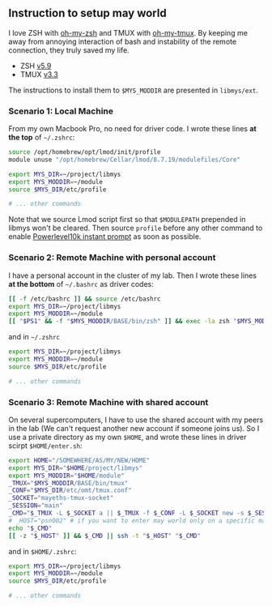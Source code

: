 ## Instruction to setup may world

I love ZSH with [oh-my-zsh](https://github.com/ohmyzsh/ohmyzsh) and TMUX with [oh-my-tmux](https://github.com/gpakosz/.tmux). By keeping me away from annoying interaction of bash and instability of the remote connection, they truly saved my life.
- ZSH [v5.9](https://sourceforge.net/projects/zsh/files/zsh/5.9/zsh-5.9.tar.xz/download)
- TMUX [v3.3](https://github.com/tmux/tmux/releases/tag/3.3a)

The instructions to install them to `$MYS_MODDIR` are presented in `libmys/ext`.

### Scenario 1: Local Machine
From my own Macbook Pro, no need for driver code. I wrote these lines **at the top** of `~/.zshrc`:
```bash
source /opt/homebrew/opt/lmod/init/profile
module unuse "/opt/homebrew/Cellar/lmod/8.7.19/modulefiles/Core"

export MYS_DIR=~/project/libmys
export MYS_MODDIR=~/module
source $MYS_DIR/etc/profile

# ... other commands
```

Note that we source Lmod script first so that `$MODULEPATH` prepended in libmys won't be cleared. Then source `profile` before any other command to enable [Powerlevel10k instant prompt](https://github.com/romkatv/powerlevel10k#instant-prompt) as soon as possible.

### Scenario 2: Remote Machine with personal account
I have a personal account in the cluster of my lab. Then I wrote these lines **at the bottom** of `~/.bashrc` as driver codes:
```bash
[[ -f /etc/bashrc ]] && source /etc/bashrc
export MYS_DIR=~/project/libmys
export MYS_MODDIR=~/module
[[ "$PS1" && -f "$MYS_MODDIR/BASE/bin/zsh" ]] && exec -la zsh "$MYS_MODDIR/BASE/bin/zsh"
```
and in `~/.zshrc`
```bash
export MYS_DIR=~/project/libmys
export MYS_MODDIR=~/module
source $MYS_DIR/etc/profile

# ... other commands
```

### Scenario 3: Remote Machine with shared account
On several supercomputers, I have to use the shared account with my peers in the lab (We can't request another new account if someone joins us). So I use a private directory as my own `$HOME`, and wrote these lines in driver scirpt `$HOME/enter.sh`:

```bash
export HOME="/SOMEWHERE/AS/MY/NEW/HOME"
export MYS_DIR="$HOME/project/libmys"
export MYS_MODDIR="$HOME/module"
_TMUX="$MYS_MODDIR/BASE/bin/tmux"
_CONF="$MYS_DIR/etc/omt/tmux.conf"
_SOCKET="mayeths-tmux-socket"
_SESSION="main"
_CMD="$_TMUX -L $_SOCKET a || $_TMUX -f $_CONF -L $_SOCKET new -s $_SESSION"
# _HOST="psn002" # if you want to enter may world only on a specific master machine
echo "$_CMD"
[[ -z "$_HOST" ]] && $_CMD || ssh -t "$_HOST" "$_CMD"
```

and in `$HOME/.zshrc`:

```bash
export MYS_DIR=~/project/libmys
export MYS_MODDIR=~/module
source $MYS_DIR/etc/profile

# ... other commands
```
